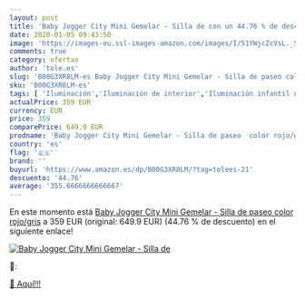 ```yaml
---
layout: post
title: 'Baby Jogger City Mini Gemelar - Silla de con un 44.76 % de descuento'
date: 2020-01-05 09:43:50
image: 'https://images-eu.ssl-images-amazon.com/images/I/51YWjcZcVsL._SL400_.jpg'
comments: true
category: ofertas
author: 'tole.es'
slug: 'B00G3XR8LM-es Baby Jogger City Mini Gemelar - Silla de paseo color...'
sku: 'B00G3XR8LM-es'
tags: [ 'Iluminación','Iluminación de interior','Iluminación infantil nocturna','Lámparas e iluminación infantil','baby','jogger', ]
actualPrice: 359 EUR
currency: EUR
price: 359
comparePrice: 649.9 EUR
prodname: 'Baby Jogger City Mini Gemelar - Silla de paseo  color rojo/gris'
country: 'es'
flag: '🇪🇸'
brand: ''
buyurl: 'https://www.amazon.es/dp/B00G3XR8LM/?tag=tolees-21'
descuento: '44.76'
average: '355.6666666666667'
---
```


En este momento está [Baby Jogger City Mini Gemelar - Silla de paseo  color rojo/gris](https://www.amazon.es/dp/B00G3XR8LM/?tag=tolees-21) a 359 EUR (original: 649.9 EUR) (44.76 %  de descuento) en el siguiente enlace!

[![Baby Jogger City Mini Gemelar - Silla de](https://images-eu.ssl-images-amazon.com/images/I/51YWjcZcVsL._SL400_.jpg)](https://www.amazon.es/dp/B00G3XR8LM/?tag=tolees-21)

🔎:


[🛒 Aquí!!!](https://www.amazon.es/dp/B00G3XR8LM/?tag=tolees-21)
